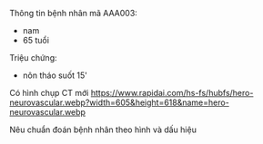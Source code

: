 
Thông tin bệnh nhân mã AAA003:
- nam 
- 65 tuổi

Triệu chứng:
- nôn tháo suốt 15'  

Có hình chụp CT mới
https://www.rapidai.com/hs-fs/hubfs/hero-neurovascular.webp?width=605&height=618&name=hero-neurovascular.webp

Nêu chuẩn đoán bệnh nhân theo hình và dấu hiệu 

